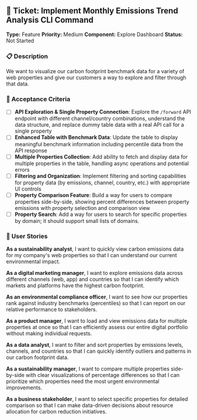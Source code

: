 ## 🎯 Ticket: Implement Monthly Emissions Trend Analysis CLI Command

**Type:** Feature
**Priority:** Medium
**Component:** Explore Dashboard
**Status:** Not Started

### 📋 Description

We want to visualize our carbon footprint benchmark data for a variety of web properties and give our customers a way to explore and filter through that data.

### 🎯 Acceptance Criteria

- [ ] **API Exploration & Single Property Connection**: Explore the `/forward` API endpoint with different channel/country combinations, understand the data structure, and replace dummy table data with a real API call for a single property
- [ ] **Enhanced Table with Benchmark Data**: Update the table to display meaningful benchmark information including percentile data from the API response
- [ ] **Multiple Properties Collection**: Add ability to fetch and display data for multiple properties in the table, handling async operations and potential errors
- [ ] **Filtering and Organization**: Implement filtering and sorting capabilities for property data (by emissions, channel, country, etc.) with appropriate UI controls
- [ ] **Property Comparison Feature**: Build a way for users to compare properties side-by-side, showing percent differences between property emissions with property selection and comparison view
- [ ] **Property Search**: Add a way for users to search for specific properties by domain; it should support small lists of domains.

### 👤 User Stories

**As a sustainability analyst**, I want to quickly view carbon emissions data for my company's web properties so that I can understand our current environmental impact.

**As a digital marketing manager**, I want to explore emissions data across different channels (web, app) and countries so that I can identify which markets and platforms have the highest carbon footprint.

**As an environmental compliance officer**, I want to see how our properties rank against industry benchmarks (percentiles) so that I can report on our relative performance to stakeholders.

**As a product manager**, I want to load and view emissions data for multiple properties at once so that I can efficiently assess our entire digital portfolio without making individual requests.

**As a data analyst**, I want to filter and sort properties by emissions levels, channels, and countries so that I can quickly identify outliers and patterns in our carbon footprint data.

**As a sustainability manager**, I want to compare multiple properties side-by-side with clear visualizations of percentage differences so that I can prioritize which properties need the most urgent environmental improvements.

**As a business stakeholder**, I want to select specific properties for detailed comparison so that I can make data-driven decisions about resource allocation for carbon reduction initiatives.


